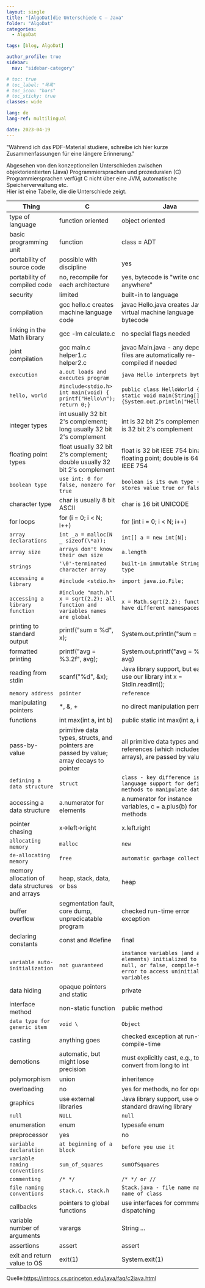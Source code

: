 ```yaml
---
layout: single
title: "[AlgoDat]die Unterschiede C – Java"
folder: "AlgoDat"
categories:
  - AlgoDat

tags: [blog, AlgoDat]

author_profile: true
sidebar:
  nav: "sidebar-category"

# toc: true
# toc_label: "목록"
# toc_icon: "bars"
# toc_sticky: true
classes: wide

lang: de
lang-ref: multilingual

date: 2023-04-19
---
```


"Während ich das PDF-Material studiere,
schreibe ich hier kurze Zusammenfassungen für eine längere Erinnerung."

Abgesehen von den konzeptionellen Unterschieden zwischen objektorientierten (Java) Programmiersprachen und prozeduralen (C) Programmiersprachen verfügt C nicht über eine JVM, automatische Speicherverwaltung etc.  
Hier ist eine Tabelle, die die Unterschiede zeigt.

| Thing                                           | C                                                                                        | Java                                                                                                                             |
| ----------------------------------------------- | ---------------------------------------------------------------------------------------- | -------------------------------------------------------------------------------------------------------------------------------- |
| type of language                                | function oriented                                                                        | object oriented                                                                                                                  |
| basic programming unit                          | function                                                                                 | class = ADT                                                                                                                      |
| portability of source code                      | possible with discipline                                                                 | yes                                                                                                                              |
| portability of compiled code                    | no, recompile for each architecture                                                      | yes, bytecode is "write once, run anywhere"                                                                                      |
| security                                        | limited                                                                                  | built-in to language                                                                                                             |
| compilation                                     | gcc hello.c creates machine language code                                                | javac Hello.java creates Java virtual machine language bytecode                                                                  |
| linking in the Math library                     | gcc -lm calculate.c                                                                      | no special flags needed                                                                                                          |
| joint compilation                               | gcc main.c helper1.c helper2.c                                                           | javac Main.java - any dependent files are automatically re-compiled if needed                                                    |
| `execution`                                     | `a.out loads and executes program`                                                       | `java Hello interprets byte code`                                                                                                |
| `hello, world`                                  | `#include<stdio.h> int main(void) { printf("Hello\n"); return 0;}`                       | `public class HelloWorld {public static void main(String[] args) {System.out.println("Hello");}}`                                |
| integer types                                   | int usually 32 bit 2's complement; long usually 32 bit 2's complement                    | int is 32 bit 2's complement; long is 32 bit 2's complement                                                                      |
| floating point types                            | float usually 32 bit 2's complement; double usually 32 bit 2's complement                | float is 32 bit IEEE 754 binary floating point; double is 64 bit IEEE 754                                                        |
| `boolean type`                                  | `use int: 0 for false, nonzero for true`                                                 | `boolean is its own type - stores value true or false`                                                                           |
| character type                                  | char is usually 8 bit ASCII                                                              | char is 16 bit UNICODE                                                                                                           |
| for loops                                       | for (i = 0; i < N; i++)                                                                  | for (int i = 0; i < N; i++)                                                                                                      |
| `array declarations `                           | `int _a = malloc(N _ sizeof(\*a));`                                                      | `int[] a = new int[N];`                                                                                                          |
| `array size`                                    | `arrays don't know their own size`                                                       | `a.length`                                                                                                                       |
| `strings`                                       | `'\0'-terminated character array `                                                       | `built-in immutable String data type`                                                                                            |
| `accessing a library`                           | `#include <stdio.h>`                                                                     | `import java.io.File;`                                                                                                           |
| `accessing a library function`                  | `#include "math.h" x = sqrt(2.2); all function and variables names are global`           | `x = Math.sqrt(2.2); functions have different namespaces`                                                                        |
| printing to standard output                     | printf("sum = %d", x);                                                                   | System.out.println("sum = " + x);                                                                                                |
| formatted printing                              | printf("avg = %3.2f", avg);                                                              | System.out.printf("avg = %3.2f", avg)                                                                                            |
| reading from stdin                              | scanf("%d", &x);                                                                         | Java library support, but easier to use our library int x = StdIn.readInt();                                                     |
| `memory address`                                | `pointer`                                                                                | `reference`                                                                                                                      |
| manipulating pointers                           | \*, &, +                                                                                 | no direct manipulation permitted                                                                                                 |
| functions                                       | int max(int a, int b)                                                                    | public static int max(int a, int b)                                                                                              |
| pass-by-value                                   | primitive data types, structs, and pointers are passed by value; array decays to pointer | all primitive data types and references (which includes arrays), are passed by value                                             |
| `defining a data structure`                     | `struct`                                                                                 | `class - key difference is language support for defining methods to manipulate data`                                             |
| accessing a data structure                      | a.numerator for elements                                                                 | a.numerator for instance variables, c = a.plus(b) for methods                                                                    |
| pointer chasing                                 | x->left->right                                                                           | x.left.right                                                                                                                     |
| `allocating memory`                             | `malloc`                                                                                 | `new`                                                                                                                            |
| `de-allocating memory`                          | `free`                                                                                   | `automatic garbage collection`                                                                                                   |
| memory allocation of data structures and arrays | heap, stack, data, or bss                                                                | heap                                                                                                                             |
| buffer overflow                                 | segmentation fault, core dump, unpredicatable program                                    | checked run-time error exception                                                                                                 |
| declaring constants                             | const and #define                                                                        | final                                                                                                                            |
| `variable auto-initialization`                  | `not guaranteed`                                                                         | `instance variables (and array elements) initialized to 0, null, or false, compile-time error to access uninitialized variables` |
| data hiding                                     | opaque pointers and static                                                               | private                                                                                                                          |
| interface method                                | non-static function                                                                      | public method                                                                                                                    |
| `data type for generic item`                    | `void \`                                                                                 | `Object`                                                                                                                         |
| casting                                         | anything goes                                                                            | checked exception at run-time or compile-time                                                                                    |
| demotions                                       | automatic, but might lose precision                                                      | must explicitly cast, e.g., to convert from long to int                                                                          |
| polymorphism                                    | union                                                                                    | inheritence                                                                                                                      |
| overloading                                     | no                                                                                       | yes for methods, no for operators                                                                                                |
| graphics                                        | use external libraries                                                                   | Java library support, use our standard drawing library                                                                           |
| `null`                                          | `NULL`                                                                                   | `null`                                                                                                                           |
| enumeration                                     | enum                                                                                     | typesafe enum                                                                                                                    |
| preprocessor                                    | yes                                                                                      | no                                                                                                                               |
| `variable declaration`                          | `at beginning of a block`                                                                | `before you use it`                                                                                                              |
| `variable naming conventions`                   | `sum_of_squares`                                                                         | `sumOfSquares`                                                                                                                   |
| `commenting`                                    | `/* */`                                                                                  | `/* */ or //`                                                                                                                    |
| `file naming conventions`                       | `stack.c, stack.h`                                                                       | `Stack.java - file name matches name of class`                                                                                   |
| callbacks                                       | pointers to global functions                                                             | use interfaces for commmand dispatching                                                                                          |
| variable number of arguments                    | varargs                                                                                  | String ...                                                                                                                       |
| assertions                                      | assert                                                                                   | assert                                                                                                                           |
| exit and return value to OS                     | exit(1)                                                                                  | System.exit(1)                                                                                                                   |

Quelle:<https://introcs.cs.princeton.edu/java/faq/c2java.html>
